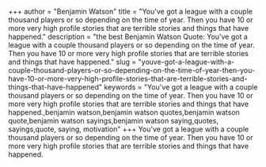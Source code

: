 +++
author = "Benjamin Watson"
title = "You've got a league with a couple thousand players or so depending on the time of year. Then you have 10 or more very high profile stories that are terrible stories and things that have happened."
description = "the best Benjamin Watson Quote: You've got a league with a couple thousand players or so depending on the time of year. Then you have 10 or more very high profile stories that are terrible stories and things that have happened."
slug = "youve-got-a-league-with-a-couple-thousand-players-or-so-depending-on-the-time-of-year-then-you-have-10-or-more-very-high-profile-stories-that-are-terrible-stories-and-things-that-have-happened"
keywords = "You've got a league with a couple thousand players or so depending on the time of year. Then you have 10 or more very high profile stories that are terrible stories and things that have happened.,benjamin watson,benjamin watson quotes,benjamin watson quote,benjamin watson sayings,benjamin watson saying,quotes, sayings,quote, saying, motivation"
+++
You've got a league with a couple thousand players or so depending on the time of year. Then you have 10 or more very high profile stories that are terrible stories and things that have happened.
